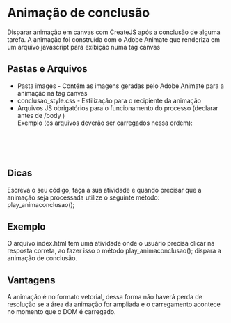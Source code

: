 # Animação de conclusão
Disparar animação em canvas com CreateJS após a conclusão de alguma tarefa. A animação foi construída com o Adobe Animate que renderiza em um arquivo javascript para exibição numa tag canvas
## Pastas e Arquivos
- Pasta images - Contém as imagens geradas pelo Adobe Animate para a animação na tag canvas
- conclusao_style.css  - Estilização para o recipiente da animação
- Arquivos JS obrigatórios para o funcionamento do processo (declarar antes de /body ) <br/> 
Exemplo (os arquivos deverão ser carregados nessa ordem):<br/>
<script src="https://code.createjs.com/1.0.0/createjs.min.js"></script> <br/>
<script src="anim_finish.js"></script> <br/>
<script src="conclusao_atividade.js"></script> <br/>

## Dicas
Escreva o seu código, faça a sua atividade e quando precisar que a animação seja processada utilize o seguinte método: <br/>
play_animaconclusao(); <br/>

## Exemplo
O arquivo index.html tem uma atividade onde o usuário precisa clicar na resposta correta, ao fazer isso o método play_animaconclusao();
dispara a animação de conclusão.

## Vantagens
A animação é no formato vetorial, dessa forma não haverá perda de resolução se a área da animação for ampliada e o carregamento acontece no momento que o DOM é carregado.

